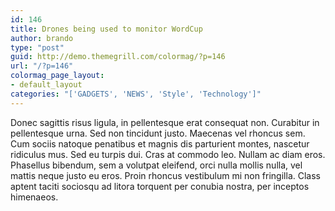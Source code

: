 ```yaml
---
id: 146
title: Drones being used to monitor WordCup
author: brando
type: "post"
guid: http://demo.themegrill.com/colormag/?p=146
url: "/?p=146"
colormag_page_layout:
- default_layout
categories: "['GADGETS', 'NEWS', 'Style', 'Technology']"
---
```


Donec sagittis risus ligula, in pellentesque erat consequat non. Curabitur in pellentesque urna. Sed non tincidunt justo. Maecenas vel rhoncus sem. Cum sociis natoque penatibus et magnis dis parturient montes, nascetur ridiculus mus. Sed eu turpis dui. Cras at commodo leo. Nullam ac diam eros. Phasellus bibendum, sem a volutpat eleifend, orci nulla mollis nulla, vel mattis neque justo eu eros. Proin rhoncus vestibulum mi non fringilla. Class aptent taciti sociosqu ad litora torquent per conubia nostra, per inceptos himenaeos.